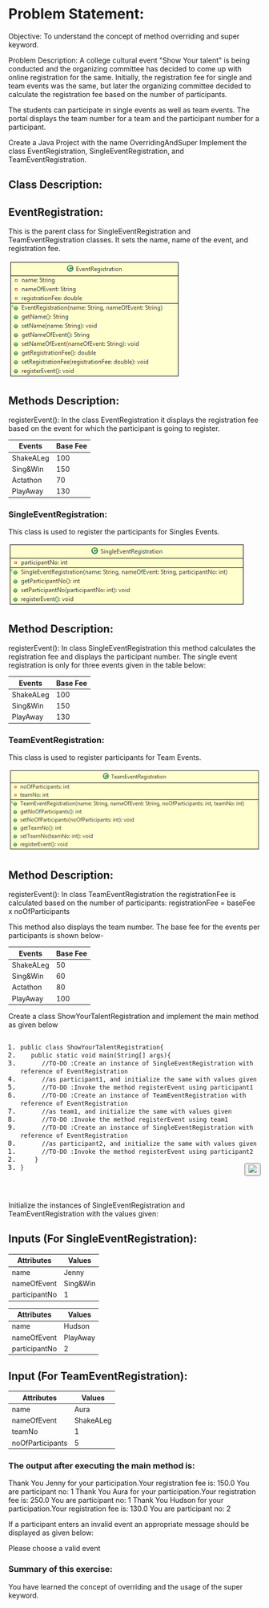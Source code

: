 # Problem Statement:

Objective: To understand the concept of method overriding and super keyword.

Problem Description: A college cultural event "Show Your talent" is being conducted and the organizing committee has decided to come up with online registration for the same. Initially, the registration fee for single and team events was the same, but later the organizing committee decided to calculate the registration fee based on the number of participants.

The students can participate in single events as well as team events. The portal displays the team number for a team and the participant number for a participant.

Create a Java Project with the name OverridingAndSuper Implement the class EventRegistration, SingleEventRegistration, and TeamEventRegistration.

 

## Class Description:

## EventRegistration:

This is the parent class for SingleEventRegistration and TeamEventRegistration classes. It sets the name, name of the event, and registration fee.

<img src="1.png">

## Methods Description:

registerEvent(): In the class EventRegistration it displays the registration fee based on the event for which the participant is going to register.

<table class="tbl-holder__tbl">
	<thead>
		<tr>
			<th>Events</th>
			<th>Base Fee</th>
		</tr>
	</thead>
	<tbody>
		<tr>
			<td>ShakeALeg</td>
			<td>100</td>
		</tr>
		<tr>
			<td>Sing&amp;Win</td>
			<td>150</td>
		</tr>
		<tr>
			<td>Actathon</td>
			<td>70</td>
		</tr>
		<tr>
			<td>PlayAway</td>
			<td>130</td>
		</tr>
	</tbody>
</table>

### SingleEventRegistration:

This class is used to register the participants for Singles Events.

<img src="2.png">

## Method Description:

registerEvent(): In class SingleEventRegistration this method calculates the registration fee and displays the participant number. The single event registration is only for three events given in the table below:

<table class="tbl-holder__tbl">
	<thead>
		<tr>
			<th>Events</th>
			<th>Base Fee</th>
		</tr>
	</thead>
	<tbody>
		<tr>
			<td>ShakeALeg</td>
			<td>100</td>
		</tr>
		<tr>
			<td>Sing&amp;Win</td>
			<td>150</td>
		</tr>
		<tr>
			<td>PlayAway</td>
			<td>130</td>
		</tr>
	</tbody>
</table>

### TeamEventRegistration:

This class is used to register participants for Team Events.

<img src="3.png">

## Method Description:

registerEvent(): In class TeamEventRegistration the registrationFee is calculated based on the number of participants:
registrationFee = baseFee x noOfParticipants

This method also displays the team number. The base fee for the events per participants is shown below-

<table class="tbl-holder__tbl">
	<thead>
		<tr>
			<th>Events</th>
			<th>Base Fee</th>
		</tr>
	</thead>
	<tbody>
		<tr>
			<td>ShakeALeg</td>
			<td>50</td>
		</tr>
		<tr>
			<td>Sing&amp;Win</td>
			<td>60</td>
		</tr>
		<tr>
			<td>Actathon</td>
			<td>80</td>
		</tr>
		<tr>
			<td>PlayAway</td>
			<td>100</td>
		</tr>
	</tbody>
</table>

Create a class ShowYourTalentRegistration and implement the main method as given below

<div class="imgHolder7">
<pre class="prettyprint linenums:1 prettyprinted" id="codepane0" style=""><ol class="linenums"><li value="1" class="L0"><code class="language-java"><span class="kwd">public</span><span class="pln"> </span><span class="kwd">class</span><span class="pln"> </span><span class="typ">ShowYourTalentRegistration</span><span class="pun">{</span></code></li><li class="L1"><code class="language-java"><span class="pln">   </span><span class="kwd">public</span><span class="pln"> </span><span class="kwd">static</span><span class="pln"> </span><span class="kwd">void</span><span class="pln"> main</span><span class="pun">(</span><span class="typ">String</span><span class="pun">[]</span><span class="pln"> args</span><span class="pun">){</span></code></li><li class="L2"><code class="language-java"><span class="pln">      </span><span class="com">//TO-DO :Create an instance of SingleEventRegistration with reference of EventRegistration</span></code></li><li class="L3"><code class="language-java"><span class="pln">      </span><span class="com">//as participant1, and initialize the same with values given</span></code></li><li class="L4"><code class="language-java"><span class="pln">      </span><span class="com">//TO-DO :Invoke the method registerEvent using participant1</span></code></li><li class="L5"><code class="language-java"><span class="pln">      </span><span class="com">//TO-DO :Create an instance of TeamEventRegistration with reference of EventRegistration</span></code></li><li class="L6"><code class="language-java"><span class="pln">      </span><span class="com">//as team1, and initialize the same with values given</span></code></li><li class="L7"><code class="language-java"><span class="pln">      </span><span class="com">//TO-DO :Invoke the method registerEvent using team1</span></code></li><li class="L8"><code class="language-java"><span class="pln">      </span><span class="com">//TO-DO :Create an instance of SingleEventRegistration with reference of EventRegistration</span></code></li><li class="L9"><code class="language-java"><span class="pln">      </span><span class="com">//as participant2, and initialize the same with values given</span></code></li><li class="L0"><code class="language-java"><span class="pln">      </span><span class="com">//TO-DO :Invoke the method registerEvent using participant2</span></code></li><li class="L1"><code class="language-java"><span class="pln">    </span><span class="pun">}</span></code></li><li class="L2"><code class="language-java"><span class="pun">}</span></code><button id="copyButton0" class="transparent-button" tabindex="0" aria-label="copy" onclick="copyToClipBoardFunction(codepane0,copyButton0)" style="float: right; color: white;"><img aria-label="copy button" src="/assets/common/plugins/web-module/copyButtonImage.svg"></button></li></ol></pre>

<p>&nbsp;</p>
</div>

Initialize the instances of SingleEventRegistration and TeamEventRegistration with the values given:

## Inputs (For SingleEventRegistration):

<table class="tbl-holder__tbl">
	<thead>
		<tr>
			<th>Attributes</th>
			<th>Values</th>
		</tr>
	</thead>
	<tbody>
		<tr>
			<td>name</td>
			<td>Jenny</td>
		</tr>
		<tr>
			<td>nameOfEvent</td>
			<td>Sing&amp;Win</td>
		</tr>
		<tr>
			<td>participantNo</td>
			<td>1</td>
		</tr>
	</tbody>
</table>

<table class="tbl-holder__tbl">
	<thead>
		<tr>
			<th>Attributes</th>
			<th>Values</th>
		</tr>
	</thead>
	<tbody>
		<tr>
			<td>name</td>
			<td>Hudson</td>
		</tr>
		<tr>
			<td>nameOfEvent</td>
			<td>PlayAway</td>
		</tr>
		<tr>
			<td>participantNo</td>
			<td>2</td>
		</tr>
	</tbody>
</table>

## Input (For TeamEventRegistration):

<table class="tbl-holder__tbl">
	<thead>
		<tr>
			<th>Attributes</th>
			<th>Values</th>
		</tr>
	</thead>
	<tbody>
		<tr>
			<td>name</td>
			<td>Aura</td>
		</tr>
		<tr>
			<td>nameOfEvent</td>
			<td>ShakeALeg</td>
		</tr>
		<tr>
			<td>teamNo</td>
			<td>1</td>
		</tr>
		<tr>
			<td>noOfParticipants</td>
			<td>5</td>
		</tr>
	</tbody>
</table>

### The output after executing the main method is:

Thank You Jenny for your participation.Your registration fee is: 150.0
You are participant no: 1
Thank You Aura for your participation.Your registration fee is: 250.0
You are participant no: 1
Thank You Hudson for your participation.Your registration fee is: 130.0
You are participant no: 2

If a participant enters an invalid event an appropriate message should be displayed as given below:

Please choose a valid event

### Summary of this exercise:

You have learned the concept of overriding and the usage of the super keyword.